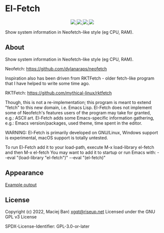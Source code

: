 # El-Fetch

<p align="center">
    <a href="https://melpa.org/#/el-fetch">
        <img src="https://melpa.org/packages/el-fetch-badge.svg">
    </a>
    <a href="https://stable.melpa.org/#/el-fetch">
        <img src="https://stable.melpa.org/packages/el-fetch-badge.svg">
    </a>
    <a href="https://archive.softwareheritage.org/browse/origin/?origin_url=https://gitlab.com/xgqt/emacs-el-fetch">
        <img src="https://archive.softwareheritage.org/badge/origin/https://gitlab.com/xgqt/emacs-el-fetch/">
    </a>
    <a href="https://gitlab.com/xgqt/emacs-el-fetch/pipelines">
        <img src="https://gitlab.com/xgqt/emacs-el-fetch/badges/master/pipeline.svg">
    </a>
</p>

Show system information in Neofetch-like style (eg CPU, RAM).


## About

Show system information in Neofetch-like style (eg CPU, RAM).

Neofetch: https://github.com/dylanaraps/neofetch

Inspiration also has been driven from RKTFetch - older fetch-like program
that I have helped to write some time ago.

RKTFetch: https://github.com/mythical-linux/rktfetch

Though, this is not a re-implementation;
this program is meant to extend "fetch" to this new domain, i.e. Emacs Lisp.
El-Fetch does not implement some of Neofetch's features users of the program
may take for granted, e.g.: ASCII art.
El-Fetch adds some Emacs-specific information gathering,
e.g.: Emacs version/packages, used theme, time spent in the editor.

WARNING: El-Fetch is primarily developed on GNU/Linux,
Windows support is experimental, macOS support is totally untested.

To run El-Fetch add it to your load-path,
execute M-x load-library el-fetch and then M-x el-fetch
You may want to add it to startup or run Emacs with:
--eval "(load-library \"el-fetch\")" --eval "(el-fetch)"


## Appearance

[Example output](./extras/example-output.txt)


## License

Copyright (c) 2022, Maciej Barć <xgqt@riseup.net>
Licensed under the GNU GPL v3 License

SPDX-License-Identifier: GPL-3.0-or-later
